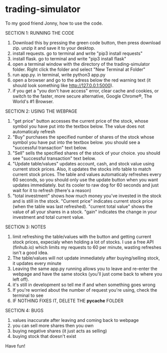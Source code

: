 # trading-simulator
To my good friend Jonny, how to use the code.

SECTION 1: RUNNING THE CODE
1. Download this by pressing the green code button, then press download zip. unzip it and save it to your desktop.
2. install requests. go to terminal and write "pip3 install requests"
3. install flask. go to terminal and write "pip3 install flask"
4. open a terminal window with the directory of the trading-simulator folder. Right click the folder and select "New Terminal at Folder"
5. run app.py. in terminal, write python3 app.py
6. open a browser and go to the adress below the red warning text (it should look something like http://127.0.0.1:5000).
7. if you get a "you don't have access" error, clear cache and cookies, or switch to the faster, more secure alternative, Google Chrome®, The World's #1 Browser.

SECTION 2: USING THE WEBPAGE
1. "get price" button accesses the current price of the stock, whose symbol you have put into the textbox below. The value does not automaticaly refresh
2. "Buy" purchases the specified number of shares of the stock whose symbol you have put into the textbox below. you should see a "successful transaction" text below.
3. "Sell" sells the specified shares of the stock of your choice. you should see "successful transaction" text below.
4. "Update table/values" updates account, cash, and stock value using current stock prices. Also, it updates the stocks info table to match current stock prices. The table and values automaticaly refreshes every 60 seconds, so you should only use the update button when you want updates immediately. but its cooler to raw dog for 60 seconds and just wait for it to refresh (there's a reason)
5. "total investment" shows how much money you've invested in the stock and is still in the stock. "Current price" indicates current stock price (when the table was last refreshed). "current total value" shows the value of all your shares in a stock. "gain" indicates the change in your investment and total current value.

SECTION 3: NOTES
1. limit refreshing the table/values with the button and getting current stock prices, expecialy when holding a lot of stocks. I use a free API (finhub.io) which limits my requests to 60 per minute, wasting refreshes isn't a good idea.
2. The table/values will not update immediately after buying/selling stock, it updates every minute
3. Leaving the same app.py running allows you to leave and re-enter the webpage and have the same stocks (you'll just come back to where you left off).
4. it's still in development so tell me if and when something goes wrong
5. If you're worried about the number of request you're using, check the terminal to see
6. IF NOTHING FIXES IT, DELETE THE __pycache__ FOLDER

SECTION 4: BUGS
1. values inaccurate after leaving and coming back to webpage
2. you can sell more shares then you own
3. buying negative shares (it just acts as selling)
4. buying stock that doesn't exist

Have fun!
